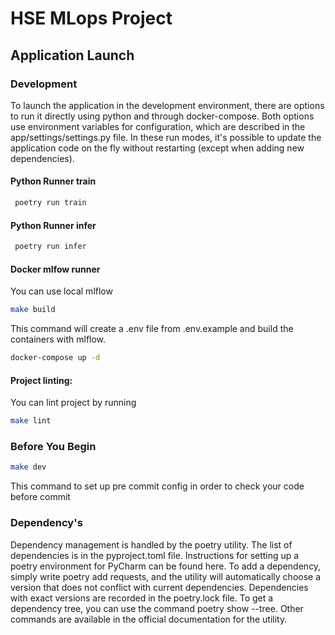# HSE MLops Project

## Application Launch

### Development

To launch the application in the development environment,
there are options to run it directly using python and through
docker-compose. Both options use environment variables for configuration,
which are described in the app/settings/settings.py file.
In these run modes, it's possible to update the application code on the fly without restarting
(except when adding new dependencies).


#### Python Runner train

```bash
 poetry run train
```
#### Python Runner infer
```bash
 poetry run infer
```

#### Docker mlfow runner
You can use local mlflow

```bash
make build
```

This command will create a .env file from .env.example and build the containers with mlflow.

```bash
docker-compose up -d
```


#### Project linting:
You can lint project by running

```bash
make lint
```


### Before You Begin


```bash
make dev
```

This command to set up pre commit config in order to check your code before commit

### Dependency's

Dependency management is handled by the poetry utility.
The list of dependencies is in the pyproject.toml file.
Instructions for setting up a poetry environment for PyCharm can be found here.
To add a dependency, simply write poetry add requests,
and the utility will automatically choose a version that does not conflict with current dependencies.
Dependencies with exact versions are recorded in the poetry.lock file. To get a dependency tree, you can use the command poetry show --tree.
Other commands are available in the official documentation for the utility.
